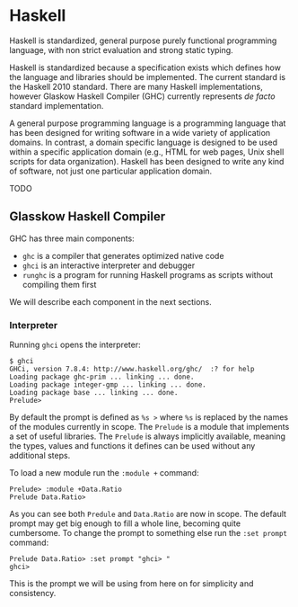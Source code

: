 # Haskell

Haskell is standardized, general purpose purely functional programming
language, with non strict evaluation and strong static typing.

Haskell is standardized because a specification exists which defines how the
language and libraries should be implemented. The current standard is the
Haskell 2010 standard. There are many Haskell implementations, however
Glaskow Haskell Compiler (GHC) currently represents *de facto* standard
implementation.

A general purpose programming language is a programming language that has been
designed for writing software in a wide variety of application domains. In
contrast, a domain specific language is designed to be used within a specific
application domain (e.g., HTML for web pages, Unix shell scripts for data
organization). Haskell has been designed to write any kind of software, not
just one particular application domain.

TODO

## Glasskow Haskell Compiler

GHC has three main components:

* `ghc` is a compiler that generates optimized native code
* `ghci` is an interactive interpreter and debugger
* `runghc` is a program for running Haskell programs as scripts without
  compiling them first

We will describe each component in the next sections.

### Interpreter

Running `ghci` opens the interpreter:

    $ ghci
    GHCi, version 7.8.4: http://www.haskell.org/ghc/  :? for help
    Loading package ghc-prim ... linking ... done.
    Loading package integer-gmp ... linking ... done.
    Loading package base ... linking ... done.
    Prelude> 

By default the prompt is defined as `%s >` where `%s` is replaced by the names
of the modules currently in scope. The `Prelude` is a module that implements a
set of useful libraries. The `Prelude` is always implicitly available, meaning
the types, values and functions it defines can be used without any additional
steps.

To load a new module run the `:module +` command:

    Prelude> :module +Data.Ratio
    Prelude Data.Ratio> 

As you can see both `Predule` and `Data.Ratio` are now in scope. The default
prompt may get big enough to fill a whole line, becoming quite cumbersome. To
change the prompt to something else run the `:set prompt` command:

    Prelude Data.Ratio> :set prompt "ghci> "
    ghci> 

This is the prompt we will be using from here on for simplicity and
consistency.

